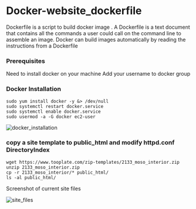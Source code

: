 # Docker-website_dockerfile
Dockerfile is a script to build docker image . A Dockerfile is a text document that contains all the commands a user could call on the command line to assemble an image. Docker can build images automatically by reading the instructions from a Dockerfile


### Prerequisites
Need to install docker on your machine
Add your username to docker group

### Docker Installation

```
sudo yum install docker -y &> /dev/null
sudo systemctl restart docker.service
sudo systemctl enable docker.service
sudo usermod -a -G docker ec2-user
```
![docker_installation](https://github.com/Nisha-Sugathan/Docker-Bind_mounting/assets/134600837/ba7797c4-9a73-4ce6-b593-2befa5850e0d)

### copy a site template to public_html and modify httpd.conf DirectoryIndex
```
wget https://www.tooplate.com/zip-templates/2133_moso_interior.zip
unzip 2133_moso_interior.zip
cp -r 2133_moso_interior/* public_html/
ls -al public_html/
```
Screenshot of current site files


![site_files](https://github.com/Nisha-Sugathan/Docker-website_dockerfile/assets/134600837/47b0928c-fc86-4ae6-a7a9-5f589c8e5efb)
